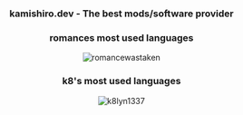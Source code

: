 <h3 align="center">kamishiro.dev - The best mods/software provider</h3>
<h3 align="center">romances most used languages</h3>
<p align="center"><img align="center" src="https://github-readme-stats.vercel.app/api/top-langs?username=romancewastaken&show_icons=true&theme=dark&locale=en&layout=compact" alt="romancewastaken"/></p>
   <!--<p align="center">
  <img src="https://discord.c99.nl/widget/theme-2/975435574150316093.png"/>-->
</p>
<h3 align="center">k8's most used languages</h3>
<p align="center"><img align="center" src="https://github-readme-stats.vercel.app/api/top-langs?username=k8lyn1337&show_icons=true&theme=dark&locale=en&layout=compact" alt="k8lyn1337"/></p>
